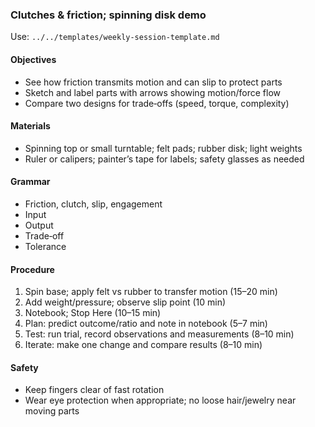 ### Clutches & friction; spinning disk demo

Use: `../../templates/weekly-session-template.md`

#### Objectives
- See how friction transmits motion and can slip to protect parts
- Sketch and label parts with arrows showing motion/force flow
- Compare two designs for trade‑offs (speed, torque, complexity)

#### Materials
- Spinning top or small turntable; felt pads; rubber disk; light weights
- Ruler or calipers; painter’s tape for labels; safety glasses as needed

#### Grammar
- Friction, clutch, slip, engagement
- Input
- Output
- Trade‑off
- Tolerance

#### Procedure
1) Spin base; apply felt vs rubber to transfer motion (15–20 min)
2) Add weight/pressure; observe slip point (10 min)
3) Notebook; Stop Here (10–15 min)
4) Plan: predict outcome/ratio and note in notebook (5–7 min)
5) Test: run trial, record observations and measurements (8–10 min)
6) Iterate: make one change and compare results (8–10 min)

#### Safety
- Keep fingers clear of fast rotation
- Wear eye protection when appropriate; no loose hair/jewelry near moving parts

<!-- enriched: v1 -->

